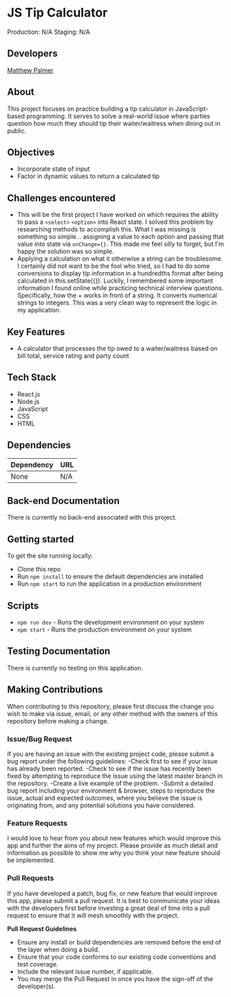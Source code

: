 # JS Tip Calculator
Production: N/A
Staging: N/A

## Developers
[Matthew Palmer](https://github.com/matthewpalmer9)

## About
This project focuses on practice building a tip calculator in JavaScript-based programming. It serves to solve a real-world issue where parties question how much they should tip their waiter/waitress when dining out in public.

## Objectives
- Incorporate state of input
- Factor in dynamic values to return a calculated tip

## Challenges encountered
- This will be the first project I have worked on which requires the ability to pass a `<select>` `<option>` into React state. I solved this problem by researching methods to accomplish this. What I was missing is something so simple... assigning a value to each option and passing that value into state via `onChange={}`. This made me feel silly to forget, but I'm happy the solution was so simple.
- Applying a calculation on what it otherwise a string can be troublesome. I certainly did not want to be the fool who tried, so I had to do some conversions to display tip information in a hundredths format after being calculated in this.setState({}). Luckily, I remembered some important information I found online while practicing technical interview questions. Specifically, how the + works in front of a string. It converts numerical strings to integers. This was a very clean way to represent the logic in my application.

## Key Features
- A calculator that processes the tip owed to a waiter/waitress based on bill total, service rating and party count

## Tech Stack
- React.js
- Node.js
- JavaScript
- CSS
- HTML

## Dependencies 
| Dependency | URL      |
|-----------|-----------|
| None      | N/A       |

## Back-end Documentation
There is currently no back-end associated with this project.

## Getting started
To get the site running locally:
- Clone this repo
- Run `npm install` to ensure the default dependencies are installed
- Run `npm start` to run the application in a production environment 

## Scripts 
- `npm run dev` - Runs the development environment on your system
- `npm start` - Runs the production environment on your system

## Testing Documentation
There is currently no testing on this application.

## Making Contributions
When contributing to this repository, please first discuss the change you wish to make via issue, email, or any other method with the owners of this repository before making a change.

### Issue/Bug Request
If you are having an issue with the existing project code, please submit a bug report under the following guidelines:
-Check first to see if your issue has already been reported.
-Check to see if the issue has recently been fixed by attempting to reproduce the issue using the latest master branch in the repository.
-Create a live example of the problem.
-Submit a detailed bug report including your environment & browser, steps to reproduce the issue, actual and expected outcomes, where you believe the issue is originating from, and any potential solutions you have considered.

### Feature Requests
I would love to hear from you about new features which would improve this app and further the aims of my project. Please provide as much detail and information as possible to show me why you think your new feature should be implemented.

### Pull Requests
If you have developed a patch, bug fix, or new feature that would improve this app, please submit a pull request. It is best to communicate your ideas with the developers first before investing a great deal of time into a pull request to ensure that it will mesh smoothly with the project.

**Pull Request Guidelines**

- Ensure any install or build dependencies are removed before the end of the layer when doing a build.
- Ensure that your code conforms to our existing code conventions and test coverage.
- Include the relevant issue number, if applicable.
- You may merge the Pull Request in once you have the sign-off of the developer(s).